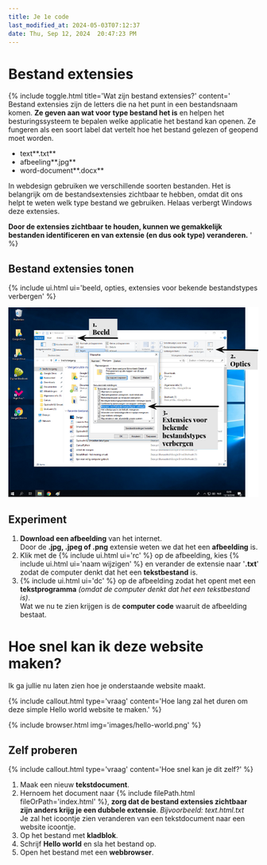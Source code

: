 ```yaml
---
title: Je 1e code
last_modified_at: 2024-05-03T07:12:37
date: Thu, Sep 12, 2024  20:47:23 PM
---
```


# Bestand extensies

{% include toggle.html title='Wat zijn bestand extensies?' content='
Bestand extensies zijn de letters die na het punt in een bestandsnaam komen.
**Ze geven aan wat voor type bestand het is** en helpen het besturingssysteem te bepalen welke applicatie het bestand kan openen. 
Ze fungeren als een soort label dat vertelt hoe het bestand gelezen of geopend moet worden.

- text**.txt**
- afbeeling**.jpg**
- word-document**.docx**

In webdesign gebruiken we verschillende soorten bestanden. Het is belangrijk om de bestandsextensies zichtbaar te hebben, omdat dit ons helpt te weten welk type bestand we gebruiken.
Helaas verbergt Windows deze extensies.

**Door de extensies zichtbaar te houden, kunnen we gemakkelijk bestanden identificeren en van extensie (en dus ook type) veranderen.**
' %}

## Bestand extensies tonen

{% include ui.html ui='beeld, opties, extensies voor bekende bestandstypes verbergen' %}

![Bestand extensies tonen](images/bestand-extensies-tonen.png)

## Experiment

1. **Download een afbeelding** van het internet.  
Door de **.jpg, .jpeg of .png** extensie weten we dat het een **afbeelding** is.
2. Klik met de {% include ui.html ui='rc' %} op de afbeelding, kies {% include ui.html ui='naam wijzigen' %} en verander de extensie naar '**.txt**' zodat de computer denkt dat het een **tekstbestand** is.
3. {% include ui.html ui='dc' %} op de afbeelding zodat het opent met een **tekstprogramma**  *(omdat de computer denkt dat het een tekstbestand is)*.  
Wat we nu te zien krijgen is de **computer code** waaruit de afbeelding bestaat.

# Hoe snel kan ik deze website maken?

Ik ga jullie nu laten zien hoe je onderstaande website maakt.  

{% include callout.html type='vraag' content='Hoe lang zal het duren om deze simple Hello world website te maken.' %}

{% include browser.html img='images/hello-world.png' %}

## Zelf proberen

{% include callout.html type='vraag' content='Hoe snel kan je dit zelf?' %}

1. Maak een nieuw **tekstdocument**.
2. Hernoem het document naar {% include filePath.html fileOrPath='index.html' %}, **zorg dat de bestand extensies zichtbaar zijn anders krijg je een dubbele extensie**.
    *Bijvoorbeeld: text.html.txt*  
    Je zal het icoontje zien veranderen van een tekstdocument naar een website icoontje.
3. Op het bestand met **kladblok**.
4. Schrijf **Hello world** en sla het bestand op.
5. Open het bestand met een **webbrowser**.
